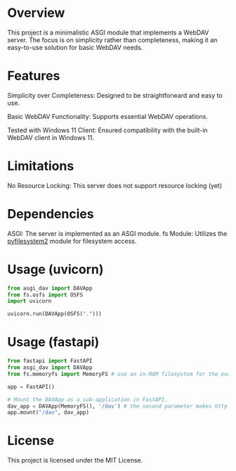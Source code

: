 # Overview

This project is a minimalistic ASGI module that implements a WebDAV server. The focus is on simplicity rather than completeness, making it an easy-to-use solution for basic WebDAV needs.

# Features

Simplicity over Completeness: Designed to be straightforward and easy to use.

Basic WebDAV Functionality: Supports essential WebDAV operations.

Tested with Windows 11 Client: Ensured compatibility with the built-in WebDAV client in Windows 11.

# Limitations

No Resource Locking: This server does not support resource locking (yet)

# Dependencies
ASGI: The server is implemented as an ASGI module.
fs Module: Utilizes the [pyfilesystem2](https://github.com/PyFilesystem/pyfilesystem2) module for filesystem access.

# Usage (uvicorn)
```python
from asgi_dav import DAVApp
from fs.osfs import OSFS
import uvicorn

uvicorn.run(DAVApp(OSFS(".")))
```

# Usage (fastapi)


```python
from fastapi import FastAPI
from asgi_dav import DAVApp
from fs.memoryfs import MemoryFS # use an in-RAM filesystem for the example

app = FastAPI()

# Mount the DAVApp as a sub-application in FastAPI.
dav_app = DAVApp(MemoryFS(), '/dav') # the second parameter makes http://localhost:8080/dav map to / in the filesystem
app.mount("/dav", dav_app)

```

# License

This project is licensed under the MIT License.
